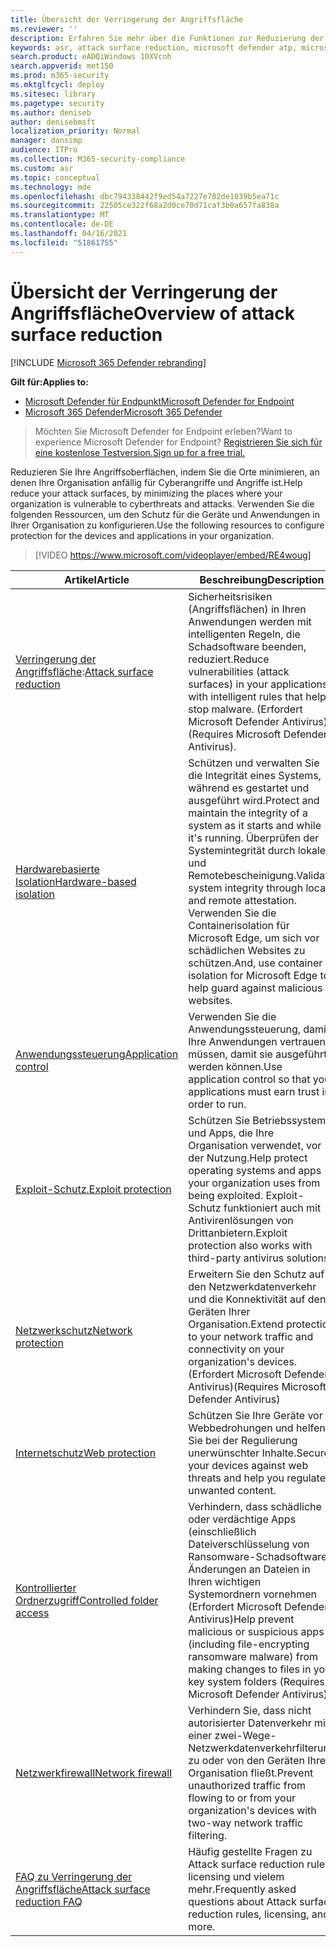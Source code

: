 ```yaml
---
title: Übersicht der Verringerung der Angriffsfläche
ms.reviewer: ''
description: Erfahren Sie mehr über die Funktionen zur Reduzierung der Angriffsfläche von Microsoft Defender for Endpoint.
keywords: asr, attack surface reduction, microsoft defender atp, microsoft defender for endpoint, microsoft defender, antivirus, av, windows defender
search.product: eADQiWindows 10XVcnh
search.appverid: met150
ms.prod: m365-security
ms.mktglfcycl: deploy
ms.sitesec: library
ms.pagetype: security
ms.author: deniseb
author: denisebmsft
localization_priority: Normal
manager: dansimp
audience: ITPro
ms.collection: M365-security-compliance
ms.custom: asr
ms.topic: conceptual
ms.technology: mde
ms.openlocfilehash: dbc794338442f9ed54a7227e702de1039b5ea71c
ms.sourcegitcommit: 22505ce322f68a2d0ce70d71caf3b0a657fa838a
ms.translationtype: MT
ms.contentlocale: de-DE
ms.lasthandoff: 04/16/2021
ms.locfileid: "51861755"
---
```

# <a name="overview-of-attack-surface-reduction"></a><span data-ttu-id="50ec5-104">Übersicht der Verringerung der Angriffsfläche</span><span class="sxs-lookup"><span data-stu-id="50ec5-104">Overview of attack surface reduction</span></span>

[!INCLUDE [Microsoft 365 Defender rebranding](../../includes/microsoft-defender.md)]

<span data-ttu-id="50ec5-105">**Gilt für:**</span><span class="sxs-lookup"><span data-stu-id="50ec5-105">**Applies to:**</span></span>
- [<span data-ttu-id="50ec5-106">Microsoft Defender für Endpunkt</span><span class="sxs-lookup"><span data-stu-id="50ec5-106">Microsoft Defender for Endpoint</span></span>](https://go.microsoft.com/fwlink/p/?linkid=2154037)
- [<span data-ttu-id="50ec5-107">Microsoft 365 Defender</span><span class="sxs-lookup"><span data-stu-id="50ec5-107">Microsoft 365 Defender</span></span>](https://go.microsoft.com/fwlink/?linkid=2118804)

> <span data-ttu-id="50ec5-108">Möchten Sie Microsoft Defender for Endpoint erleben?</span><span class="sxs-lookup"><span data-stu-id="50ec5-108">Want to experience Microsoft Defender for Endpoint?</span></span> [<span data-ttu-id="50ec5-109">Registrieren Sie sich für eine kostenlose Testversion.</span><span class="sxs-lookup"><span data-stu-id="50ec5-109">Sign up for a free trial.</span></span>](https://www.microsoft.com/microsoft-365/windows/microsoft-defender-atp?ocid=docs-wdatp-exposedapis-abovefoldlink)


<span data-ttu-id="50ec5-110">Reduzieren Sie Ihre Angriffsoberflächen, indem Sie die Orte minimieren, an denen Ihre Organisation anfällig für Cyberangriffe und Angriffe ist.</span><span class="sxs-lookup"><span data-stu-id="50ec5-110">Help reduce your attack surfaces, by minimizing the places where your organization is vulnerable to cyberthreats and attacks.</span></span> <span data-ttu-id="50ec5-111">Verwenden Sie die folgenden Ressourcen, um den Schutz für die Geräte und Anwendungen in Ihrer Organisation zu konfigurieren.</span><span class="sxs-lookup"><span data-stu-id="50ec5-111">Use the following resources to configure protection for the devices and applications in your organization.</span></span>


> [!VIDEO https://www.microsoft.com/videoplayer/embed/RE4woug]


<span data-ttu-id="50ec5-112">Artikel</span><span class="sxs-lookup"><span data-stu-id="50ec5-112">Article</span></span> | <span data-ttu-id="50ec5-113">Beschreibung</span><span class="sxs-lookup"><span data-stu-id="50ec5-113">Description</span></span>
-|-
<span data-ttu-id="50ec5-114">[Verringerung der Angriffsfläche](./attack-surface-reduction.md):</span><span class="sxs-lookup"><span data-stu-id="50ec5-114">[Attack surface reduction](./attack-surface-reduction.md)</span></span> | <span data-ttu-id="50ec5-115">Sicherheitsrisiken (Angriffsflächen) in Ihren Anwendungen werden mit intelligenten Regeln, die Schadsoftware beenden, reduziert.</span><span class="sxs-lookup"><span data-stu-id="50ec5-115">Reduce vulnerabilities (attack surfaces) in your applications with intelligent rules that help stop malware.</span></span> <span data-ttu-id="50ec5-116">(Erfordert Microsoft Defender Antivirus).</span><span class="sxs-lookup"><span data-stu-id="50ec5-116">(Requires Microsoft Defender Antivirus).</span></span>
[<span data-ttu-id="50ec5-117">Hardwarebasierte Isolation</span><span class="sxs-lookup"><span data-stu-id="50ec5-117">Hardware-based isolation</span></span>](https://docs.microsoft.com/windows/security/threat-protection/microsoft-defender-application-guard/md-app-guard-overview.md) | <span data-ttu-id="50ec5-118">Schützen und verwalten Sie die Integrität eines Systems, während es gestartet und ausgeführt wird.</span><span class="sxs-lookup"><span data-stu-id="50ec5-118">Protect and maintain the integrity of a system as it starts and while it's running.</span></span> <span data-ttu-id="50ec5-119">Überprüfen der Systemintegrität durch lokale und Remotebescheinigung.</span><span class="sxs-lookup"><span data-stu-id="50ec5-119">Validate system integrity through local and remote attestation.</span></span> <span data-ttu-id="50ec5-120">Verwenden Sie die Containerisolation für Microsoft Edge, um sich vor schädlichen Websites zu schützen.</span><span class="sxs-lookup"><span data-stu-id="50ec5-120">And, use container isolation for Microsoft Edge to help guard against malicious websites.</span></span>
[<span data-ttu-id="50ec5-121">Anwendungssteuerung</span><span class="sxs-lookup"><span data-stu-id="50ec5-121">Application control</span></span>](https://docs.microsoft.com/windows/security/threat-protection/windows-defender-application-control/windows-defender-application-control.md) | <span data-ttu-id="50ec5-122">Verwenden Sie die Anwendungssteuerung, damit Ihre Anwendungen vertrauen müssen, damit sie ausgeführt werden können.</span><span class="sxs-lookup"><span data-stu-id="50ec5-122">Use application control so that your applications must earn trust in order to run.</span></span>
[<span data-ttu-id="50ec5-123">Exploit-Schutz.</span><span class="sxs-lookup"><span data-stu-id="50ec5-123">Exploit protection</span></span>](./exploit-protection.md) | <span data-ttu-id="50ec5-124">Schützen Sie Betriebssysteme und Apps, die Ihre Organisation verwendet, vor der Nutzung.</span><span class="sxs-lookup"><span data-stu-id="50ec5-124">Help protect operating systems and apps your organization uses from being exploited.</span></span> <span data-ttu-id="50ec5-125">Exploit-Schutz funktioniert auch mit Antivirenlösungen von Drittanbietern.</span><span class="sxs-lookup"><span data-stu-id="50ec5-125">Exploit protection also works with third-party antivirus solutions.</span></span>
[<span data-ttu-id="50ec5-126">Netzwerkschutz</span><span class="sxs-lookup"><span data-stu-id="50ec5-126">Network protection</span></span>](./network-protection.md) | <span data-ttu-id="50ec5-127">Erweitern Sie den Schutz auf den Netzwerkdatenverkehr und die Konnektivität auf den Geräten Ihrer Organisation.</span><span class="sxs-lookup"><span data-stu-id="50ec5-127">Extend protection to your network traffic and connectivity on your organization's devices.</span></span> <span data-ttu-id="50ec5-128">(Erfordert Microsoft Defender Antivirus)</span><span class="sxs-lookup"><span data-stu-id="50ec5-128">(Requires Microsoft Defender Antivirus)</span></span>
[<span data-ttu-id="50ec5-129">Internetschutz</span><span class="sxs-lookup"><span data-stu-id="50ec5-129">Web protection</span></span>](./web-protection-overview.md) | <span data-ttu-id="50ec5-130">Schützen Sie Ihre Geräte vor Webbedrohungen und helfen Sie bei der Regulierung unerwünschter Inhalte.</span><span class="sxs-lookup"><span data-stu-id="50ec5-130">Secure your devices against web threats and help you regulate unwanted content.</span></span>
[<span data-ttu-id="50ec5-131">Kontrollierter Ordnerzugriff</span><span class="sxs-lookup"><span data-stu-id="50ec5-131">Controlled folder access</span></span>](./controlled-folders.md) | <span data-ttu-id="50ec5-132">Verhindern, dass schädliche oder verdächtige Apps (einschließlich Dateiverschlüsselung von Ransomware-Schadsoftware) Änderungen an Dateien in Ihren wichtigen Systemordnern vornehmen (Erfordert Microsoft Defender Antivirus)</span><span class="sxs-lookup"><span data-stu-id="50ec5-132">Help prevent malicious or suspicious apps (including file-encrypting ransomware malware) from making changes to files in your key system folders (Requires Microsoft Defender Antivirus)</span></span>
[<span data-ttu-id="50ec5-133">Netzwerkfirewall</span><span class="sxs-lookup"><span data-stu-id="50ec5-133">Network firewall</span></span>](https://docs.microsoft.com/windows/security/threat-protection/windows-firewall/windows-firewall-with-advanced-security.md) | <span data-ttu-id="50ec5-134">Verhindern Sie, dass nicht autorisierter Datenverkehr mit einer zwei-Wege-Netzwerkdatenverkehrfilterung zu oder von den Geräten Ihrer Organisation fließt.</span><span class="sxs-lookup"><span data-stu-id="50ec5-134">Prevent unauthorized traffic from flowing to or from your organization's devices with two-way network traffic filtering.</span></span>
[<span data-ttu-id="50ec5-135">FAQ zu Verringerung der Angriffsfläche</span><span class="sxs-lookup"><span data-stu-id="50ec5-135">Attack surface reduction FAQ</span></span>](./attack-surface-reduction-faq.md) | <span data-ttu-id="50ec5-136">Häufig gestellte Fragen zu Attack surface reduction rules, licensing und vielem mehr.</span><span class="sxs-lookup"><span data-stu-id="50ec5-136">Frequently asked questions about Attack surface reduction rules, licensing, and more.</span></span>
